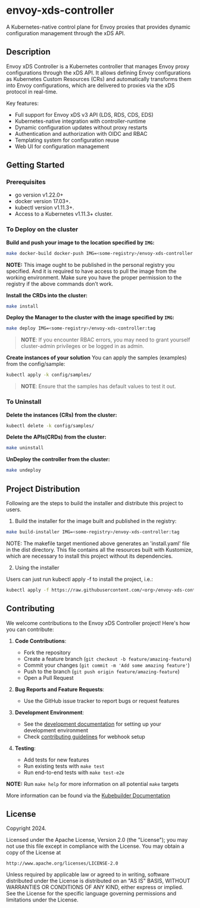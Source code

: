 # envoy-xds-controller

A Kubernetes-native control plane for Envoy proxies that provides dynamic configuration management through the xDS API.

## Description

Envoy xDS Controller is a Kubernetes controller that manages Envoy proxy configurations through the xDS API. It allows defining Envoy configurations as Kubernetes Custom Resources (CRs) and automatically transforms them into Envoy configurations, which are delivered to proxies via the xDS protocol in real-time.

Key features:
- Full support for Envoy xDS v3 API (LDS, RDS, CDS, EDS)
- Kubernetes-native integration with controller-runtime
- Dynamic configuration updates without proxy restarts
- Authentication and authorization with OIDC and RBAC
- Templating system for configuration reuse
- Web UI for configuration management

## Getting Started

### Prerequisites
- go version v1.22.0+
- docker version 17.03+.
- kubectl version v1.11.3+.
- Access to a Kubernetes v1.11.3+ cluster.

### To Deploy on the cluster
**Build and push your image to the location specified by `IMG`:**

```sh
make docker-build docker-push IMG=<some-registry>/envoy-xds-controller:tag
```

**NOTE:** This image ought to be published in the personal registry you specified.
And it is required to have access to pull the image from the working environment.
Make sure you have the proper permission to the registry if the above commands don’t work.

**Install the CRDs into the cluster:**

```sh
make install
```

**Deploy the Manager to the cluster with the image specified by `IMG`:**

```sh
make deploy IMG=<some-registry>/envoy-xds-controller:tag
```

> **NOTE**: If you encounter RBAC errors, you may need to grant yourself cluster-admin
privileges or be logged in as admin.

**Create instances of your solution**
You can apply the samples (examples) from the config/sample:

```sh
kubectl apply -k config/samples/
```

>**NOTE**: Ensure that the samples has default values to test it out.

### To Uninstall
**Delete the instances (CRs) from the cluster:**

```sh
kubectl delete -k config/samples/
```

**Delete the APIs(CRDs) from the cluster:**

```sh
make uninstall
```

**UnDeploy the controller from the cluster:**

```sh
make undeploy
```

## Project Distribution

Following are the steps to build the installer and distribute this project to users.

1. Build the installer for the image built and published in the registry:

```sh
make build-installer IMG=<some-registry>/envoy-xds-controller:tag
```

NOTE: The makefile target mentioned above generates an 'install.yaml'
file in the dist directory. This file contains all the resources built
with Kustomize, which are necessary to install this project without
its dependencies.

2. Using the installer

Users can just run kubectl apply -f <URL for YAML BUNDLE> to install the project, i.e.:

```sh
kubectl apply -f https://raw.githubusercontent.com/<org>/envoy-xds-controller/<tag or branch>/dist/install.yaml
```

## Contributing

We welcome contributions to the Envoy xDS Controller project! Here's how you can contribute:

1. **Code Contributions**:
   - Fork the repository
   - Create a feature branch (`git checkout -b feature/amazing-feature`)
   - Commit your changes (`git commit -m 'Add some amazing feature'`)
   - Push to the branch (`git push origin feature/amazing-feature`)
   - Open a Pull Request

2. **Bug Reports and Feature Requests**:
   - Use the GitHub issue tracker to report bugs or request features

3. **Development Environment**:
   - See the [development documentation](docs/development.md) for setting up your development environment
   - Check [contributing guidelines](docs/contributing/development.md) for webhook setup

4. **Testing**:
   - Add tests for new features
   - Run existing tests with `make test`
   - Run end-to-end tests with `make test-e2e`

**NOTE:** Run `make help` for more information on all potential `make` targets

More information can be found via the [Kubebuilder Documentation](https://book.kubebuilder.io/introduction.html)

## License

Copyright 2024.

Licensed under the Apache License, Version 2.0 (the "License");
you may not use this file except in compliance with the License.
You may obtain a copy of the License at

    http://www.apache.org/licenses/LICENSE-2.0

Unless required by applicable law or agreed to in writing, software
distributed under the License is distributed on an "AS IS" BASIS,
WITHOUT WARRANTIES OR CONDITIONS OF ANY KIND, either express or implied.
See the License for the specific language governing permissions and
limitations under the License.
